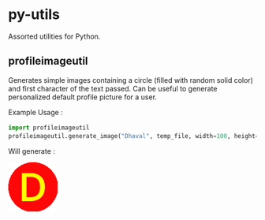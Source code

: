 # py-utils
Assorted utilities for Python.

## profileimageutil
Generates simple images containing a circle (filled with random solid color) and first character of the text passed. Can be useful to generate personalized default profile picture for a user.

Example Usage : 

```python
import profileimageutil
profileimageutil.generate_image("Dhaval", temp_file, width=100, height=100)
```

Will generate : 

![](https://raw.githubusercontent.com/dmehta17/py-utils/master/py-profile-image/docs/dhaval_100x100.jpg)